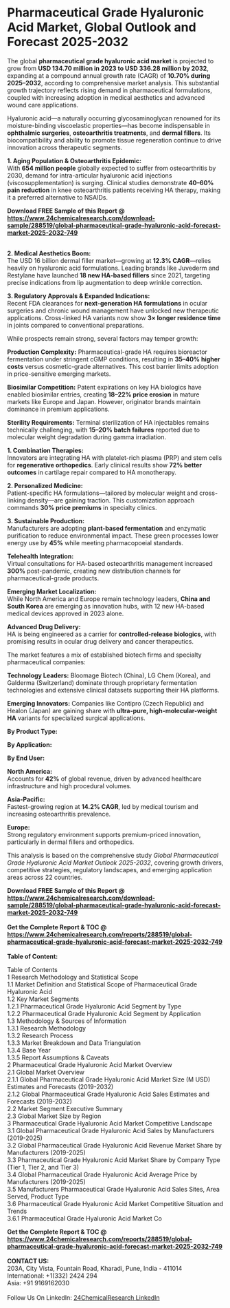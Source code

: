 <h1>Pharmaceutical Grade Hyaluronic Acid Market, Global Outlook and Forecast 2025-2032</h1><p>The global <strong>pharmaceutical grade hyaluronic acid market</strong> is projected to grow from <strong>USD 134.70 million in 2023 to USD 336.28 million by 2032</strong>, expanding at a compound annual growth rate (CAGR) of <strong>10.70% during 2025–2032</strong>, according to comprehensive market analysis. This substantial growth trajectory reflects rising demand in pharmaceutical formulations, coupled with increasing adoption in medical aesthetics and advanced wound care applications.</p><p>Hyaluronic acid—a naturally occurring glycosaminoglycan renowned for its moisture-binding viscoelastic properties—has become indispensable in <strong>ophthalmic surgeries</strong>, <strong>osteoarthritis treatments</strong>, and <strong>dermal fillers</strong>. Its biocompatibility and ability to promote tissue regeneration continue to drive innovation across therapeutic segments.</p><p><strong>1. Aging Population &amp; Osteoarthritis Epidemic:</strong><br>
With <strong>654 million people</strong> globally expected to suffer from osteoarthritis by 2030, demand for intra-articular hyaluronic acid injections (viscosupplementation) is surging. Clinical studies demonstrate <strong>40–60% pain reduction</strong> in knee osteoarthritis patients receiving HA therapy, making it a preferred alternative to NSAIDs.</p><div><b>Download FREE Sample of this Report @ 
            <a href="https://www.24chemicalresearch.com/download-sample/288519/global-pharmaceutical-grade-hyaluronic-acid-forecast-market-2025-2032-749">
            https://www.24chemicalresearch.com/download-sample/288519/global-pharmaceutical-grade-hyaluronic-acid-forecast-market-2025-2032-749</a></b></div><br><p><strong>2. Medical Aesthetics Boom:</strong><br>
The USD 16 billion dermal filler market—growing at <strong>12.3% CAGR</strong>—relies heavily on hyaluronic acid formulations. Leading brands like Juvederm and Restylane have launched <strong>18 new HA-based fillers</strong> since 2021, targeting precise indications from lip augmentation to deep wrinkle correction.</p><p><strong>3. Regulatory Approvals &amp; Expanded Indications:</strong><br>
Recent FDA clearances for <strong>next-generation HA formulations</strong> in ocular surgeries and chronic wound management have unlocked new therapeutic applications. Cross-linked HA variants now show <strong>3× longer residence time</strong> in joints compared to conventional preparations.</p><p>While prospects remain strong, several factors may temper growth:</p><p><strong>Production Complexity:</strong> Pharmaceutical-grade HA requires bioreactor fermentation under stringent cGMP conditions, resulting in <strong>35–40% higher costs</strong> versus cosmetic-grade alternatives. This cost barrier limits adoption in price-sensitive emerging markets.</p><p><strong>Biosimilar Competition:</strong> Patent expirations on key HA biologics have enabled biosimilar entries, creating <strong>18–22% price erosion</strong> in mature markets like Europe and Japan. However, originator brands maintain dominance in premium applications.</p><p><strong>Sterility Requirements:</strong> Terminal sterilization of HA injectables remains technically challenging, with <strong>15–20% batch failures</strong> reported due to molecular weight degradation during gamma irradiation.</p><p><strong>1. Combination Therapies:</strong><br>
Innovators are integrating HA with platelet-rich plasma (PRP) and stem cells for <strong>regenerative orthopedics</strong>. Early clinical results show <strong>72% better outcomes</strong> in cartilage repair compared to HA monotherapy.</p><p><strong>2. Personalized Medicine:</strong><br>
Patient-specific HA formulations—tailored by molecular weight and cross-linking density—are gaining traction. This customization approach commands <strong>30% price premiums</strong> in specialty clinics.</p><p><strong>3. Sustainable Production:</strong><br>
Manufacturers are adopting <strong>plant-based fermentation</strong> and enzymatic purification to reduce environmental impact. These green processes lower energy use by <strong>45%</strong> while meeting pharmacopoeial standards.</p><p><strong>Telehealth Integration:</strong><br>
	Virtual consultations for HA-based osteoarthritis management increased <strong>300%</strong> post-pandemic, creating new distribution channels for pharmaceutical-grade products.</p><p><strong>Emerging Market Localization:</strong><br>
	While North America and Europe remain technology leaders, <strong>China and South Korea</strong> are emerging as innovation hubs, with 12 new HA-based medical devices approved in 2023 alone.</p><p><strong>Advanced Drug Delivery:</strong><br>
	HA is being engineered as a carrier for <strong>controlled-release biologics</strong>, with promising results in ocular drug delivery and cancer therapeutics.</p><p>The market features a mix of established biotech firms and specialty pharmaceutical companies:</p><p><strong>Technology Leaders:</strong>  
Bloomage Biotech (China), LG Chem (Korea), and Galderma (Switzerland) dominate through proprietary fermentation technologies and extensive clinical datasets supporting their HA platforms.</p><p><strong>Emerging Innovators:</strong>  
Companies like Contipro (Czech Republic) and Healon (Japan) are gaining share with <strong>ultra-pure, high-molecular-weight HA</strong> variants for specialized surgical applications.</p><p><strong>By Product Type:</strong></p><p><strong>By Application:</strong></p><p><strong>By End User:</strong></p><p><strong>North America:</strong> <br>
	Accounts for <strong>42%</strong> of global revenue, driven by advanced healthcare infrastructure and high procedural volumes.</p><p><strong>Asia-Pacific:</strong><br>
	Fastest-growing region at <strong>14.2% CAGR</strong>, led by medical tourism and increasing osteoarthritis prevalence.</p><p><strong>Europe:</strong><br>
	Strong regulatory environment supports premium-priced innovation, particularly in dermal fillers and orthopedics.</p><p>This analysis is based on the comprehensive study <em>Global Pharmaceutical Grade Hyaluronic Acid Market Outlook 2025-2032</em>, covering growth drivers, competitive strategies, regulatory landscapes, and emerging application areas across 22 countries.</p><div><b>Download FREE Sample of this Report @ 
            <a href="https://www.24chemicalresearch.com/download-sample/288519/global-pharmaceutical-grade-hyaluronic-acid-forecast-market-2025-2032-749">
            https://www.24chemicalresearch.com/download-sample/288519/global-pharmaceutical-grade-hyaluronic-acid-forecast-market-2025-2032-749</a></b></div><br><div><b>Get the Complete Report & TOC @ 
            <a href="https://www.24chemicalresearch.com/reports/288519/global-pharmaceutical-grade-hyaluronic-acid-forecast-market-2025-2032-749">
            https://www.24chemicalresearch.com/reports/288519/global-pharmaceutical-grade-hyaluronic-acid-forecast-market-2025-2032-749</a></b></div><br>
            <b>Table of Content:</b><p>Table of Contents<br />
1 Research Methodology and Statistical Scope<br />
1.1 Market Definition and Statistical Scope of Pharmaceutical Grade Hyaluronic Acid<br />
1.2 Key Market Segments<br />
1.2.1 Pharmaceutical Grade Hyaluronic Acid Segment by Type<br />
1.2.2 Pharmaceutical Grade Hyaluronic Acid Segment by Application<br />
1.3 Methodology & Sources of Information<br />
1.3.1 Research Methodology<br />
1.3.2 Research Process<br />
1.3.3 Market Breakdown and Data Triangulation<br />
1.3.4 Base Year<br />
1.3.5 Report Assumptions & Caveats<br />
2 Pharmaceutical Grade Hyaluronic Acid Market Overview<br />
2.1 Global Market Overview<br />
2.1.1 Global Pharmaceutical Grade Hyaluronic Acid Market Size (M USD) Estimates and Forecasts (2019-2032)<br />
2.1.2 Global Pharmaceutical Grade Hyaluronic Acid Sales Estimates and Forecasts (2019-2032)<br />
2.2 Market Segment Executive Summary<br />
2.3 Global Market Size by Region<br />
3 Pharmaceutical Grade Hyaluronic Acid Market Competitive Landscape<br />
3.1 Global Pharmaceutical Grade Hyaluronic Acid Sales by Manufacturers (2019-2025)<br />
3.2 Global Pharmaceutical Grade Hyaluronic Acid Revenue Market Share by Manufacturers (2019-2025)<br />
3.3 Pharmaceutical Grade Hyaluronic Acid Market Share by Company Type (Tier 1, Tier 2, and Tier 3)<br />
3.4 Global Pharmaceutical Grade Hyaluronic Acid Average Price by Manufacturers (2019-2025)<br />
3.5 Manufacturers Pharmaceutical Grade Hyaluronic Acid Sales Sites, Area Served, Product Type<br />
3.6 Pharmaceutical Grade Hyaluronic Acid Market Competitive Situation and Trends<br />
3.6.1 Pharmaceutical Grade Hyaluronic Acid Market Co</p><div><b>Get the Complete Report & TOC @ 
            <a href="https://www.24chemicalresearch.com/reports/288519/global-pharmaceutical-grade-hyaluronic-acid-forecast-market-2025-2032-749">
            https://www.24chemicalresearch.com/reports/288519/global-pharmaceutical-grade-hyaluronic-acid-forecast-market-2025-2032-749</a></b></div><br><b>CONTACT US:</b><br>
            203A, City Vista, Fountain Road, Kharadi, Pune, India - 411014<br>
            International: +1(332) 2424 294<br>
            Asia: +91 9169162030 <br><br>
            Follow Us On LinkedIn: <a href="https://www.linkedin.com/company/24chemicalresearch/">24ChemicalResearch LinkedIn</a>